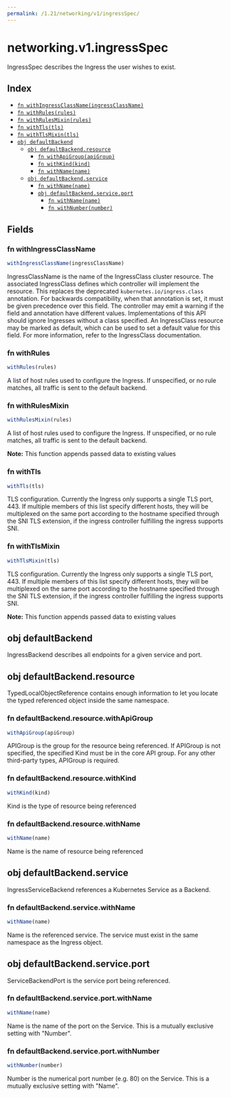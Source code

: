 ```yaml
---
permalink: /1.21/networking/v1/ingressSpec/
---
```


# networking.v1.ingressSpec

IngressSpec describes the Ingress the user wishes to exist.

## Index

* [`fn withIngressClassName(ingressClassName)`](#fn-withingressclassname)
* [`fn withRules(rules)`](#fn-withrules)
* [`fn withRulesMixin(rules)`](#fn-withrulesmixin)
* [`fn withTls(tls)`](#fn-withtls)
* [`fn withTlsMixin(tls)`](#fn-withtlsmixin)
* [`obj defaultBackend`](#obj-defaultbackend)
  * [`obj defaultBackend.resource`](#obj-defaultbackendresource)
    * [`fn withApiGroup(apiGroup)`](#fn-defaultbackendresourcewithapigroup)
    * [`fn withKind(kind)`](#fn-defaultbackendresourcewithkind)
    * [`fn withName(name)`](#fn-defaultbackendresourcewithname)
  * [`obj defaultBackend.service`](#obj-defaultbackendservice)
    * [`fn withName(name)`](#fn-defaultbackendservicewithname)
    * [`obj defaultBackend.service.port`](#obj-defaultbackendserviceport)
      * [`fn withName(name)`](#fn-defaultbackendserviceportwithname)
      * [`fn withNumber(number)`](#fn-defaultbackendserviceportwithnumber)

## Fields

### fn withIngressClassName

```ts
withIngressClassName(ingressClassName)
```

IngressClassName is the name of the IngressClass cluster resource. The associated IngressClass defines which controller will implement the resource. This replaces the deprecated `kubernetes.io/ingress.class` annotation. For backwards compatibility, when that annotation is set, it must be given precedence over this field. The controller may emit a warning if the field and annotation have different values. Implementations of this API should ignore Ingresses without a class specified. An IngressClass resource may be marked as default, which can be used to set a default value for this field. For more information, refer to the IngressClass documentation.

### fn withRules

```ts
withRules(rules)
```

A list of host rules used to configure the Ingress. If unspecified, or no rule matches, all traffic is sent to the default backend.

### fn withRulesMixin

```ts
withRulesMixin(rules)
```

A list of host rules used to configure the Ingress. If unspecified, or no rule matches, all traffic is sent to the default backend.

**Note:** This function appends passed data to existing values

### fn withTls

```ts
withTls(tls)
```

TLS configuration. Currently the Ingress only supports a single TLS port, 443. If multiple members of this list specify different hosts, they will be multiplexed on the same port according to the hostname specified through the SNI TLS extension, if the ingress controller fulfilling the ingress supports SNI.

### fn withTlsMixin

```ts
withTlsMixin(tls)
```

TLS configuration. Currently the Ingress only supports a single TLS port, 443. If multiple members of this list specify different hosts, they will be multiplexed on the same port according to the hostname specified through the SNI TLS extension, if the ingress controller fulfilling the ingress supports SNI.

**Note:** This function appends passed data to existing values

## obj defaultBackend

IngressBackend describes all endpoints for a given service and port.

## obj defaultBackend.resource

TypedLocalObjectReference contains enough information to let you locate the typed referenced object inside the same namespace.

### fn defaultBackend.resource.withApiGroup

```ts
withApiGroup(apiGroup)
```

APIGroup is the group for the resource being referenced. If APIGroup is not specified, the specified Kind must be in the core API group. For any other third-party types, APIGroup is required.

### fn defaultBackend.resource.withKind

```ts
withKind(kind)
```

Kind is the type of resource being referenced

### fn defaultBackend.resource.withName

```ts
withName(name)
```

Name is the name of resource being referenced

## obj defaultBackend.service

IngressServiceBackend references a Kubernetes Service as a Backend.

### fn defaultBackend.service.withName

```ts
withName(name)
```

Name is the referenced service. The service must exist in the same namespace as the Ingress object.

## obj defaultBackend.service.port

ServiceBackendPort is the service port being referenced.

### fn defaultBackend.service.port.withName

```ts
withName(name)
```

Name is the name of the port on the Service. This is a mutually exclusive setting with "Number".

### fn defaultBackend.service.port.withNumber

```ts
withNumber(number)
```

Number is the numerical port number (e.g. 80) on the Service. This is a mutually exclusive setting with "Name".